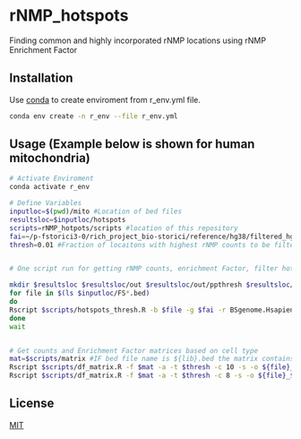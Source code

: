 # rNMP_hotspots

Finding common and highly incorporated rNMP locations using rNMP Enrichment Factor

## Installation

Use [conda](https://docs.conda.io/projects/conda/en/latest/user-guide/install/index.html) to create enviroment from r_env.yml file.

```bash
conda env create -n r_env --file r_env.yml
```

## Usage (Example below is shown for human mitochondria)

```bash
# Activate Enviroment
conda activate r_env

# Define Variables
inputloc=$(pwd)/mito #Location of bed files 
resultsloc=$inputloc/hotspots
scripts=rNMP_hotpots/scripts #location of this repository
fai=~/p-fstorici3-0/rich_project_bio-storici/reference/hg38/filtered_hg38-mito.fa.fai #full path of reference genome .fai file
thresh=0.01 #Fraction of locaitons with highest rNMP counts to be filtered


# One script run for getting rNMP counts, enrichment Factor, filter hotspots from each bed file and generate ggseqlogo plots for hotspots (filtered based on threshold provided)

mkdir $resultsloc $resultsloc/out $resultsloc/out/ppthresh $resultsloc/out/percent
for file in $(ls $inputloc/FS*.bed)
do
Rscript $scripts/hotspots_thresh.R -b $file -g $fai -r BSgenome.Hsapiens.UCSC.hg38 -t $thresh -o $resultsloc &
done
wait


# Get counts and Enrichment Factor matrices based on cell type 
mat=$scripts/matrix #IF bed file name is ${lib}.bed the matrix contains '${lib_poissprob}.bed\t${lib}\tCelltype'
Rscript $scripts/df_matrix.R -f $mat -a -t $thresh -c 10 -s -o ${file}_${thresh}_common_EF.tsv
Rscript $scripts/df_matrix.R -f $mat -a -t $thresh -c 8 -s -o ${file}_${thresh}_common_counts.tsv

```


## License

[MIT](https://github.com/DKundnani/rNMP_hotspots/blob/main/LICENSE)
